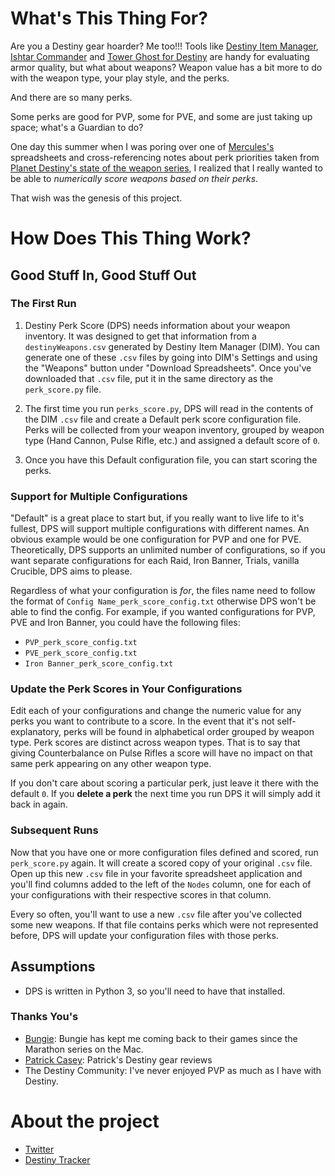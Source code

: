 # What's This Thing For?

Are you a Destiny gear hoarder? Me too!!! Tools like [Destiny Item Manager](https://destinyitemmanager.com/), [Ishtar Commander](https://twitter.com/IshtarCommander) and [Tower Ghost for Destiny](http://towerghostfordestiny.com) are handy for evaluating armor quality, but what about weapons? Weapon value has a bit more to do with the weapon type, your play style, and the perks.

And there are so many perks.

Some perks are good for PVP, some for PVE, and some are just taking up space; what's a Guardian to do?

One day this summer when I was poring over one of [Mercules's](https://www.reddit.com/user/Mercules904) spreadsheets and cross-referencing notes about perk priorities taken from [Planet Destiny's state of the weapon series](http://planetdestiny.com/state-of-the-weapon-review/), I realized that I really wanted to be able to _numerically score weapons based on their perks_.  

That wish was the genesis of this project.

# How Does This Thing Work?

## Good Stuff In, Good Stuff Out

### The First Run

1. Destiny Perk Score (DPS) needs information about your weapon inventory. It was designed to get that information from a `destinyWeapons.csv` generated by Destiny Item Manager (DIM). You can generate one of these `.csv` files by going into DIM's Settings and using the "Weapons" button under "Download Spreadsheets". Once you've downloaded that `.csv` file, put it in the same directory as the `perk_score.py` file.

2. The first time you run `perks_score.py`, DPS will read in the contents of the DIM `.csv` file and create a Default perk score configuration file. Perks will be collected from your weapon inventory, grouped by weapon type (Hand Cannon, Pulse Rifle, etc.) and assigned a default score of `0`.

3. Once you have this Default configuration file, you can start scoring the perks.

### Support for Multiple Configurations
"Default" is a great place to start but, if you really want to live life to it's fullest, DPS will support multiple configurations with different names. An obvious example would be one configuration for PVP and one for PVE. Theoretically, DPS supports an unlimited number of configurations, so if you want separate configurations for each Raid, Iron Banner, Trials, vanilla Crucible, DPS aims to please.

Regardless of what your configuration is *for*, the files name need to follow the format of `Config Name_perk_score_config.txt` otherwise DPS won't be able to find the config. For example, if you wanted configurations for PVP, PVE and Iron Banner, you could have the following files:

* `PVP_perk_score_config.txt`
* `PVE_perk_score_config.txt`
* `Iron Banner_perk_score_config.txt`

### Update the Perk Scores in Your Configurations
Edit each of your configurations and change the numeric value for any perks you want to contribute to a score. In the event that it's not self-explanatory, perks will be found in alphabetical order grouped by weapon type. Perk scores are distinct across weapon types. That is to say that giving Counterbalance on Pulse Rifles a score will have no impact on that same perk appearing on any other weapon type.

If you don't care about scoring a particular perk, just leave it there with the default `0`. If you __delete a perk__ the next time you run DPS it will simply add it back in again.

### Subsequent Runs
Now that you have one or more configuration files defined and scored, run `perk_score.py` again. It will create a scored copy of your original `.csv` file. Open up this new `.csv` file in your favorite spreadsheet application and you'll find columns added to the left of the `Nodes` column, one for each of your configurations with their respective scores in that column.

Every so often, you'll want to use a new `.csv` file after you've collected some new weapons. If that file contains perks which were not represented before, DPS will update your configuration files with those perks.

## Assumptions
* DPS is written in Python 3, so you'll need to have that installed.

### Thanks You's
* [Bungie](https://www.bungie.net):  Bungie has kept me coming back to their games since the Marathon series on the Mac.
* [Patrick Casey](https://twitter.com/holtzmann_yt):  Patrick's Destiny gear reviews 
* The Destiny Community:  I've never enjoyed PVP as much as I have with Destiny.

# About the project
* [Twitter](https://twitter.com/btgrant)
* [Destiny Tracker](http://destinytracker.com/destiny/overview/xbox/BananaFish)
